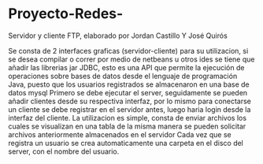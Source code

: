 # Proyecto-Redes-
Servidor y cliente FTP, elaborado por Jordan Castillo Y José Quirós

Se consta de 2 interfaces graficas (servidor-cliente) para su utilizacion, si se desea compilar o correr por medio de netbeans u otros ides se tiene que añadir las librerias jar JDBC, esto es una API que permite la ejecución de operaciones sobre bases de datos desde el lenguaje de programación Java, puesto que los usuarios registrados se almacenaron en una base de datos mysql
Primero se debe ejecutar el server, seguidamente se pueden añadir clientes desde su respectiva interfaz, por lo mismo para conectarse un cliente se debe registrar en el servidor antes, luego haria login desde la interfaz del cliente.
La utilizacion es simple, consta de enviar archivos los cuales se visualizan en una tabla de la misma manera se pueden solicitar archivos anteriormente almacenados en el servidor
Cada vez que se registra un usuario se crea automaticamente una carpeta en el disco del server, con el nombre del usuario.
 
